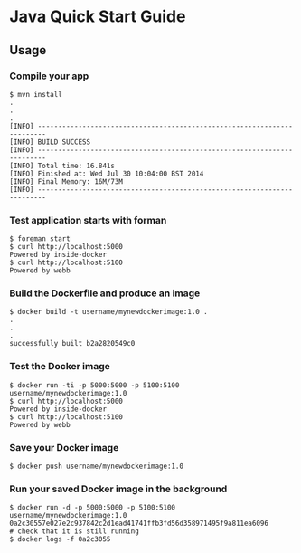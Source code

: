 # Java Quick Start Guide

## Usage


### Compile your app
```
$ mvn install
.
.
.
[INFO] ------------------------------------------------------------------------
[INFO] BUILD SUCCESS
[INFO] ------------------------------------------------------------------------
[INFO] Total time: 16.841s
[INFO] Finished at: Wed Jul 30 10:04:00 BST 2014
[INFO] Final Memory: 16M/73M
[INFO] ------------------------------------------------------------------------
```

### Test application starts with forman
```
$ foreman start
$ curl http://localhost:5000
Powered by inside-docker
$ curl http://localhost:5100
Powered by webb
```

### Build the Dockerfile and produce an image
```
$ docker build -t username/mynewdockerimage:1.0 .
.
.
.
successfully built b2a2820549c0
```

### Test the Docker image
```
$ docker run -ti -p 5000:5000 -p 5100:5100 username/mynewdockerimage:1.0
$ curl http://localhost:5000
Powered by inside-docker
$ curl http://localhost:5100
Powered by webb
```

### Save your Docker image
```
$ docker push username/mynewdockerimage:1.0
```

### Run your saved Docker image in the background
```
$ docker run -d -p 5000:5000 -p 5100:5100 username/mynewdockerimage:1.0
0a2c30557e027e2c937842c2d1ead41741ffb3fd56d358971495f9a811ea6096
# check that it is still running
$ docker logs -f 0a2c3055
```
